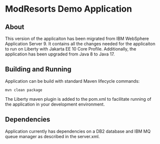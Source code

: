 # ModResorts Demo Application

## About
This version of the applicaiton has been migrated from IBM WebSphere Application Server 9. It contains all the changes needed for the applicaiton to run on Liberty with Jakarta EE 10 Core Profile.
Additionally, the application has been upgraded from Java 8 to Java 17.

## Building and Running
Application can be build with standard Maven lifecycle commands:

```
mvn clean package
```

The Liberty maven plugin is added to the pom.xml to facilitate running of the application in your development environment.

## Dependencies
Application currently has dependencies on a DB2 database and IBM MQ queue manager as described in the server.xml.

